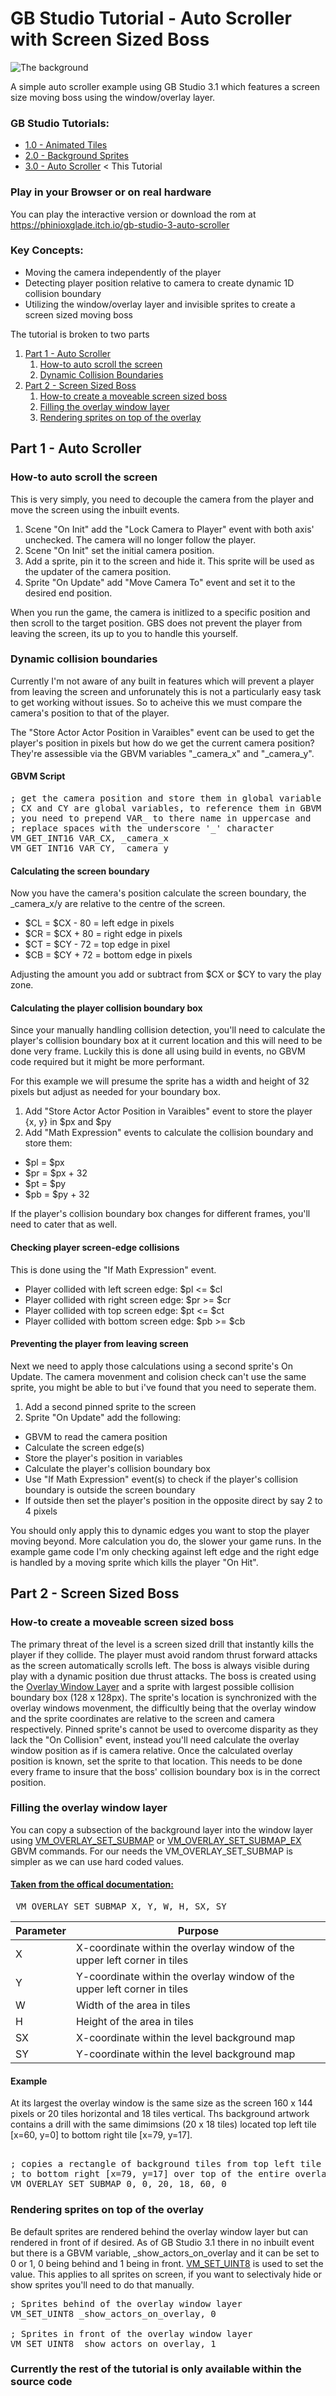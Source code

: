 # GB Studio Tutorial - Auto Scroller with Screen Sized Boss
![](/assets/backgrounds/drill-chase.png "The background")

A simple auto scroller example using GB Studio 3.1 which features a screen size moving boss using the window/overlay layer.

### GB Studio Tutorials:

- [1.0 - Animated Tiles](https://github.com/phinioxGlade/gbstudio-3-animated-tile-tutorial)
- [2.0 - Background Sprites](https://github.com/phinioxGlade/gbstudio-background-sprites-tutorial)
- [3.0 - Auto Scroller](https://github.com/phinioxGlade/gbstudio-auto-scroller) &lt; This Tutorial

### Play in your Browser or on real hardware
You can play the interactive version or download the rom at https://phinioxglade.itch.io/gb-studio-3-auto-scroller

### Key Concepts:

- Moving the camera independently of the player
- Detecting player position relative to camera to create dynamic 1D collision boundary 
- Utilizing the window/overlay layer and invisible sprites to create a screen sized moving boss

The tutorial is broken to two parts

1. [Part 1 - Auto Scroller](#part-1---auto-scroller)
    1.  [How-to auto scroll the screen](#how-to-auto-scroll-the-screen)
    2.  [Dynamic Collision Boundaries](#dynamic-collision-boundaries)
3. [Part 2 - Screen Sized Boss](#part-2---screen-sized-boss)
    1.  [How-to create a moveable screen sized boss](#how-to-create-a-moveable-screen-sized-boss)
    2.  [Filling the overlay window layer](#filling-the-overlay-window-layer)
    3.  [Rendering sprites on top of the overlay](#rendering-sprites-on-top-of-the-overlay)

## Part 1 - Auto Scroller

### How-to auto scroll the screen
This is very simply, you need to decouple the camera from the player and move the screen using the inbuilt events.

1. Scene "On Init" add the "Lock Camera to Player" event with both axis' unchecked. The camera will no longer follow the player.
2. Scene "On Init" set the initial camera position.
3. Add a sprite, pin it to the screen and hide it. This sprite will be used as the updater of the camera position.
4. Sprite "On Update" add "Move Camera To" event and set it to the desired end position.

When you run the game, the camera is initlized to a specific position and then scroll to the target position. GBS does not prevent the player from leaving the screen, its up to you to handle this yourself.

### Dynamic collision boundaries
Currently I'm not aware of any built in features which will prevent a player from leaving the screen and unforunately this is not a particularly easy task to get working without issues. So to acheive this we must compare the camera's position to that of the player.

The "Store Actor Actor Position in Varaibles" event can be used to get the player's position in pixels but how do we get the current camera position? They're assessible via the GBVM variables "_camera_x" and "_camera_y".

#### GBVM Script
<pre>
; get the camera position and store them in global variable
; CX and CY are global variables, to reference them in GBVM  
; you need to prepend VAR_ to there name in uppercase and 
; replace spaces with the underscore '_' character
VM_GET_INT16 VAR_CX, _camera_x
VM_GET_INT16 VAR_CY, _camera_y
</pre>

#### Calculating the screen boundary
Now you have the camera's position calculate the screen boundary, the _camera_x/y are relative to the centre of the screen.

* $CL = $CX - 80 = left edge in pixels
* $CR = $CX + 80 = right edge in pixels
* $CT = $CY - 72 = top edge in pixel
* $CB = $CY + 72 = bottom edge in pixels

Adjusting the amount you add or subtract from $CX or $CY to vary the play zone.

#### Calculating the player collision boundary box
Since your manually handling  collision detection, you'll need to calculate the player's collision boundary box at it current location and this will need to be done very frame. Luckily this is done all using build in events, no GBVM code required but it might be more performant.

For this example we will presume the sprite has a width and height of 32 pixels but adjust as needed for your boundary box.

1. Add "Store Actor Actor Position in Varaibles" event to store the player {x, y} in $px and $py
2. Add "Math Expression" events to calculate the collision boundary and store them:
  * $pl = $px
  * $pr = $px + 32
  * $pt = $py
  * $pb = $py + 32

If the player's collision boundary box changes for different frames, you'll need to cater that as well.  

#### Checking player screen-edge collisions
This is done using the "If Math Expression" event.

* Player collided with left screen edge: $pl <= $cl
* Player collided with right screen edge: $pr >= $cr
* Player collided with top screen edge: $pt <= $ct
* Player collided with bottom screen edge: $pb >= $cb

#### Preventing the player from leaving screen
Next we need to apply those calculations using a second sprite's On Update. The camera movenment and colision check can't use the same sprite, you might be able to but i've found that you need to seperate them.

1. Add a second pinned sprite to the screen
2. Sprite "On Update" add the following:
  *   GBVM to read the camera position
  *   Calculate the screen edge(s)
  *   Store the player's position in variables
  *   Calculate the player's collision boundary box
  *   Use "If Math Expression" event(s) to check if the player's collision boundary is outside the screen boundary
  *   If outside then set the player's position in the opposite direct by say 2 to 4 pixels 

You should only apply this to dynamic edges you want to stop the player moving beyond. More calculation you do, the slower your game runs. In the example game code I'm only checking against left edge and the right edge is handled by a moving sprite which kills the player "On Hit".

## Part 2 - Screen Sized Boss

### How-to create a moveable screen sized boss
The primary threat of the level is a screen sized drill that instantly kills the player if they collide. The player must avoid random thrust forward attacks as the screen automatically scrolls left. The boss is always visible during play with a dynamic position due thrust attacks. The boss is created using the [Overlay Window Layer](https://www.gbstudio.dev/docs/scripting/script-glossary/screen) and a sprite with largest possible collision boundary box (128 x 128px). The sprite's location is synchronized with the overlay windows movenment, the difficultly being that the overlay window and the sprite coordinates are relative to the screen and camera respectively. Pinned sprite's cannot be used to overcome disparity as they lack the "On Collision" event, instead you'll need calculate the overlay window position as if is camera relative. Once the calculated overlay position is known, set the sprite to that location. This needs to be done every frame to insure that the boss' collision boundary box is in the correct position. 

### Filling the overlay window layer
You can copy a subsection of the background layer into the window layer using [VM_OVERLAY_SET_SUBMAP](https://www.gbstudio.dev/docs/scripting/gbvm/gbvm-operations#vm_overlay_set_submap) or [VM_OVERLAY_SET_SUBMAP_EX](https://www.gbstudio.dev/docs/scripting/gbvm/gbvm-operations#vm_overlay_set_submap) GBVM commands. For our needs the VM_OVERLAY_SET_SUBMAP is simpler as we can use hard coded values.

#### [Taken from the offical documentation:](https://www.gbstudio.dev/docs/scripting/gbvm/gbvm-operations#vm_overlay_set_submap)

<pre> VM_OVERLAY_SET_SUBMAP X, Y, W, H, SX, SY</pre>

| Parameter | Purpose | 
|---|---|
| X | X-coordinate within the overlay window of the upper left corner in tiles |
| Y | Y-coordinate within the overlay window of the upper left corner in tiles |
| W | Width of the area in tiles |
| H | Height of the area in tiles |
| SX | X-coordinate within the level background map |
| SY | Y-coordinate within the level background map |


#### Example
At its largest the overlay window is the same size as the screen 160 x 144 pixels or 20 tiles horizontal and 18 tiles vertical. Ths background artwork contains a drill with the same dimimsions (20 x 18 tiles) located top left tile [x=60, y=0] to bottom right tile [x=79, y=17].

<pre> 
; copies a rectangle of background tiles from top left tile [x=60, y=0] 
; to bottom right [x=79, y=17] over top of the entire overlay window layer
VM_OVERLAY_SET_SUBMAP 0, 0, 20, 18, 60, 0
</pre>

### Rendering sprites on top of the overlay
Be default sprites are rendered behind the overlay window layer but can rendered in front of if desired. As of GB Studio 3.1 there in no inbuilt event but there is a GBVM variable, _show_actors_on_overlay and it can be set to 0 or 1, 0 being behind and 1 being in front. [VM_SET_UINT8](https://www.gbstudio.dev/docs/scripting/gbvm/gbvm-operations#vm_set_int8) is used to set the value. This applies to all sprites on screen, if you want to selectivaly hide or show sprites you'll need to do that manually.

<pre>
; Sprites behind of the overlay window layer
VM_SET_UINT8 _show_actors_on_overlay, 0

; Sprites in front of the overlay window layer
VM_SET_UINT8 _show_actors_on_overlay, 1
</pre>

### Currently the rest of the tutorial is only available within the source code
